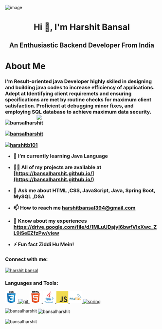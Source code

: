 
![image](https://user-images.githubusercontent.com/101393035/210939963-d5eda793-3402-40ce-9f85-b2cb5d007e2e.png)
<h1 align="center">Hi 👋, I'm Harshit Bansal </h1>

<h2 align="center">An Enthusiastic Backend Developer From India</h2>

<h1> About Me </h1>

<h3> I'm Result-oriented java Developer highly skiled in designing and building java codes to increase efficiency of applications. Adept at Identifying client requiremets and ensuring specifications are met by routine checks for maximum client satisfaction. Proficient at debugging minor fixes, and employing SQL database to achieve maximum data security.

<img src="https://camo.githubusercontent.com/c1dcb74cc1c1835b1d716f5051499a2814c683c806b15f04b0eba492863703e9/68747470733a2f2f63646e2e6472696262626c652e636f6d2f75736572732f3733303730332f73637265656e73686f74732f363538313234332f6176656e746f2e676966" width=400 align="right">

<p align="left"> <img src="https://komarev.com/ghpvc/?username=bansalharshit&label=Profile%20views&color=0e75b6&style=flat" alt="bansalharshit" /> </p>

<p align="left"> <a href="https://github.com/ryo-ma/github-profile-trophy"><img src="https://github-profile-trophy.vercel.app/?username=bansalharshit" alt="bansalharshit" /></a> </p>

<p align="left"> <a href="https://twitter.com/harshitb101" target="blank"><img src="https://img.shields.io/twitter/follow/harshitb101?logo=twitter&style=for-the-badge" alt="harshitb101" /></a> </p>

- 🌱 I’m currently learning **Java Language**

- 👨‍💻 All of my projects are available at [https://bansalharshit.github.io/](https://bansalharshit.github.io/)

- 💬 Ask me about **HTML ,CSS, JavaScript, Java, Spring Boot, MySQL ,DSA**

- 📫 How to reach me **harshitbansal394@gmail.com**

- 📄 Know about my experiences 
  https://drive.google.com/file/d/1MLuUDajyl6bwfVIxXwc_ZL9jSeEZfzPw/view
- ⚡ Fun fact **Ziddi Hu Mein!**

<h3 align="left">Connect with me:</h3>
<p align="left">
<a href="https://www.linkedin.com/in/harshit-bansal-772765149/" target="blank"><img align="center" src="https://www.freepnglogos.com/uploads/linkedin-logo-hd-png-3.png" alt="harshit bansal" height="30" width="40" /></a>
</p>

<h3 align="left">Languages and Tools:</h3>
<p align="left"> <a href="https://www.w3schools.com/css/" target="_blank" rel="noreferrer"> <img src="https://raw.githubusercontent.com/devicons/devicon/master/icons/css3/css3-original-wordmark.svg" alt="css3" width="40" height="40"/> </a> <a href="https://git-scm.com/" target="_blank" rel="noreferrer"> <img src="https://www.vectorlogo.zone/logos/git-scm/git-scm-icon.svg" alt="git" width="40" height="40"/> </a> <a href="https://www.w3.org/html/" target="_blank" rel="noreferrer"> <img src="https://raw.githubusercontent.com/devicons/devicon/master/icons/html5/html5-original-wordmark.svg" alt="html5" width="40" height="40"/> </a> <a href="https://www.java.com" target="_blank" rel="noreferrer"> <img src="https://raw.githubusercontent.com/devicons/devicon/master/icons/java/java-original.svg" alt="java" width="40" height="40"/> </a> <a href="https://developer.mozilla.org/en-US/docs/Web/JavaScript" target="_blank" rel="noreferrer"> <img src="https://raw.githubusercontent.com/devicons/devicon/master/icons/javascript/javascript-original.svg" alt="javascript" width="40" height="40"/> </a> <a href="https://www.mysql.com/" target="_blank" rel="noreferrer"> <img src="https://raw.githubusercontent.com/devicons/devicon/master/icons/mysql/mysql-original-wordmark.svg" alt="mysql" width="40" height="40"/> </a> <a href="https://spring.io/" target="_blank" rel="noreferrer"> <img src="https://www.vectorlogo.zone/logos/springio/springio-icon.svg" alt="spring" width="40" height="40"/> </a> </p>

<p><img align="left" src="https://github-readme-stats.vercel.app/api/top-langs?username=bansalharshit&show_icons=true&locale=en&layout=compact" alt="bansalharshit" /></p>

<p>&nbsp;<img align="center" src="https://github-readme-stats.vercel.app/api?username=bansalharshit&show_icons=true&locale=en" alt="bansalharshit" /></p>

<p><img align="center" src="https://github-readme-streak-stats.herokuapp.com/?user=bansalharshit&" alt="bansalharshit" /></p>
